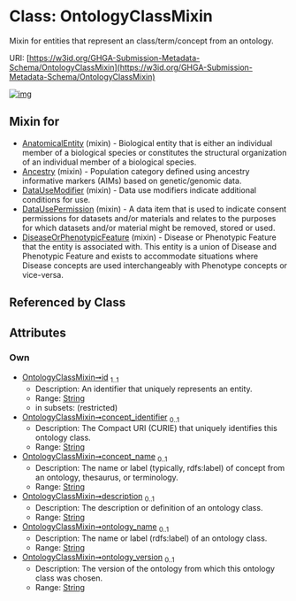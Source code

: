 
# Class: OntologyClassMixin


Mixin for entities that represent an class/term/concept from an ontology.

URI: [https://w3id.org/GHGA-Submission-Metadata-Schema/OntologyClassMixin](https://w3id.org/GHGA-Submission-Metadata-Schema/OntologyClassMixin)


[![img](https://yuml.me/diagram/nofunky;dir:TB/class/[DiseaseOrPhenotypicFeature]uses%20-.->[OntologyClassMixin&#124;id:string;concept_identifier:string%20%3F;concept_name:string%20%3F;description:string%20%3F;ontology_name:string%20%3F;ontology_version:string%20%3F],[DataUsePermission]uses%20-.->[OntologyClassMixin],[DataUseModifier]uses%20-.->[OntologyClassMixin],[Ancestry]uses%20-.->[OntologyClassMixin],[AnatomicalEntity]uses%20-.->[OntologyClassMixin],[DiseaseOrPhenotypicFeature],[DataUsePermission],[DataUseModifier],[Ancestry],[AnatomicalEntity])](https://yuml.me/diagram/nofunky;dir:TB/class/[DiseaseOrPhenotypicFeature]uses%20-.->[OntologyClassMixin&#124;id:string;concept_identifier:string%20%3F;concept_name:string%20%3F;description:string%20%3F;ontology_name:string%20%3F;ontology_version:string%20%3F],[DataUsePermission]uses%20-.->[OntologyClassMixin],[DataUseModifier]uses%20-.->[OntologyClassMixin],[Ancestry]uses%20-.->[OntologyClassMixin],[AnatomicalEntity]uses%20-.->[OntologyClassMixin],[DiseaseOrPhenotypicFeature],[DataUsePermission],[DataUseModifier],[Ancestry],[AnatomicalEntity])

## Mixin for

 * [AnatomicalEntity](AnatomicalEntity.md) (mixin)  - Biological entity that is either an individual member of a biological species or constitutes the structural organization of an individual member of a biological species.
 * [Ancestry](Ancestry.md) (mixin)  - Population category defined using ancestry informative markers (AIMs) based on genetic/genomic data.
 * [DataUseModifier](DataUseModifier.md) (mixin)  - Data use modifiers indicate additional conditions for use.
 * [DataUsePermission](DataUsePermission.md) (mixin)  - A data item that is used to indicate consent permissions for datasets and/or materials and relates to the purposes for which datasets and/or material might be removed, stored or used.
 * [DiseaseOrPhenotypicFeature](DiseaseOrPhenotypicFeature.md) (mixin)  - Disease or Phenotypic Feature that the entity is associated with. This entity is a union of Disease and Phenotypic Feature and exists to accommodate situations where Disease concepts are used interchangeably with Phenotype concepts or vice-versa.

## Referenced by Class


## Attributes


### Own

 * [OntologyClassMixin➞id](OntologyClassMixin_id.md)  <sub>1..1</sub>
     * Description: An identifier that uniquely represents an entity.
     * Range: [String](types/String.md)
     * in subsets: (restricted)
 * [OntologyClassMixin➞concept_identifier](OntologyClassMixin_concept_identifier.md)  <sub>0..1</sub>
     * Description: The Compact URI (CURIE) that uniquely identifies this ontology class.
     * Range: [String](types/String.md)
 * [OntologyClassMixin➞concept_name](OntologyClassMixin_concept_name.md)  <sub>0..1</sub>
     * Description: The name or label (typically, rdfs:label) of concept from an ontology, thesaurus, or terminology.
     * Range: [String](types/String.md)
 * [OntologyClassMixin➞description](OntologyClassMixin_description.md)  <sub>0..1</sub>
     * Description: The description or definition of an ontology class.
     * Range: [String](types/String.md)
 * [OntologyClassMixin➞ontology_name](OntologyClassMixin_ontology_name.md)  <sub>0..1</sub>
     * Description: The name or label (rdfs:label) of an ontology class.
     * Range: [String](types/String.md)
 * [OntologyClassMixin➞ontology_version](OntologyClassMixin_ontology_version.md)  <sub>0..1</sub>
     * Description: The version of the ontology from which this ontology class was chosen.
     * Range: [String](types/String.md)
